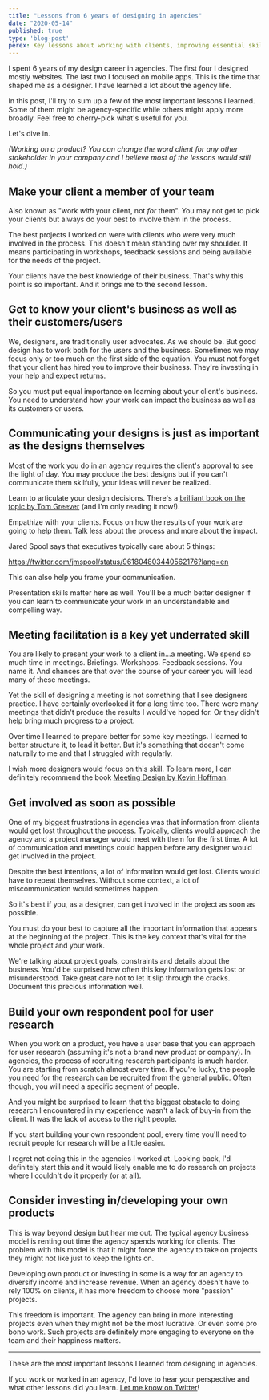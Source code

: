 ```yaml
---
title: "Lessons from 6 years of designing in agencies"
date: "2020-05-14"
published: true
type: 'blog-post'
perex: Key lessons about working with clients, improving essential skills to thrive in agencies and more.
---
```


I spent 6 years of my design career in agencies. The first four I designed mostly websites. The last two I focused on mobile apps. This is the time that shaped me as a designer. I have learned a lot about the agency life.

In this post, I'll try to sum up a few of the most important lessons I learned. Some of them might be agency-specific while others might apply more broadly. Feel free to cherry-pick what's useful for you.

Let's dive in.

_(Working on a product? You can change the word client for any other stakeholder in your company and I believe most of the lessons would still hold.)_

## Make your client a member of your team

Also known as "work _with_ your client, not _for_ them". You may not get to pick your clients but always do your best to involve them in the process.

The best projects I worked on were with clients who were very much involved in the process. This doesn't mean standing over my shoulder. It means participating in workshops, feedback sessions and being available for the needs of the project.

Your clients have the best knowledge of their business. That's why this point is so important. And it brings me to the second lesson.

## Get to know your client's business as well as their customers/users

We, designers, are traditionally user advocates. As we should be. But good design has to work both for the users and the business. Sometimes we may focus only or too much on the first side of the equation. You must not forget that your client has hired you to improve their business. They're investing in your help and expect returns.

So you must put equal importance on learning about your client's business. You need to understand how your work can impact the business as well as its customers or users.

## Communicating your designs is just as important as the designs themselves

Most of the work you do in an agency requires the client's approval to see the light of day. You may produce the best designs but if you can't communicate them skilfully, your ideas will never be realized.

Learn to articulate your design decisions. There's a [brilliant book on the topic by Tom Greever](http://shop.oreilly.com/product/0636920037422.do) (and I'm only reading it now!).

Empathize with your clients. Focus on how the results of your work are going to help them. Talk less about the process and more about the impact.

Jared Spool says that executives typically care about 5 things:

https://twitter.com/jmspool/status/961804803440562176?lang=en

This can also help you frame your communication.

Presentation skills matter here as well. You'll be a much better designer if you can learn to communicate your work in an understandable and compelling way.

## Meeting facilitation is a key yet underrated skill

You are likely to present your work to a client in...a meeting. We spend so much time in meetings. Briefings. Workshops. Feedback sessions. You name it. And chances are that over the course of your career you will lead many of these meetings.

Yet the skill of designing a meeting is not something that I see designers practice. I have certainly overlooked it for a long time too. There were many meetings that didn't produce the results I would've hoped for. Or they didn't help bring much progress to a project.

Over time I learned to prepare better for some key meetings. I learned to better structure it, to lead it better. But it's something that doesn't come naturally to me and that I struggled with regularly.

I wish more designers would focus on this skill. To learn more, I can definitely recommend the book [Meeting Design by Kevin Hoffman](https://rosenfeldmedia.com/books/meeting-design/).

## Get involved as soon as possible

One of my biggest frustrations in agencies was that information from clients would get lost throughout the process. Typically, clients would approach the agency and a project manager would meet with them for the first time. A lot of communication and meetings could happen before any designer would get involved in the project.

Despite the best intentions, a lot of information would get lost. Clients would have to repeat themselves. Without some context, a lot of miscommunication would sometimes happen.

So it's best if you, as a designer, can get involved in the project as soon as possible.

You must do your best to capture all the important information that appears at the beginning of the project. This is the key context that's vital for the whole project and your work.

We're talking about project goals, constraints and details about the business. You'd be surprised how often this key information gets lost or misunderstood. Take great care not to let it slip through the cracks. Document this precious information well.

## Build your own respondent pool for user research

When you work on a product, you have a user base that you can approach for user research (assuming it's not a brand new product or company). In agencies, the process of recruiting research participants is much harder.  
You are starting from scratch almost every time. If you're lucky, the people you need for the research can be recruited from the general public. Often though, you will need a specific segment of people.

And you might be surprised to learn that the biggest obstacle to doing research I encountered in my experience wasn't a lack of buy-in from the client. It was the lack of access to the right people.

If you start building your own respondent pool, every time you'll need to recruit people for research will be a little easier.

I regret not doing this in the agencies I worked at. Looking back, I'd definitely start this and it would likely enable me to do research on projects where I couldn't do it properly (or at all).

## Consider investing in/developing your own products

This is way beyond design but hear me out. The typical agency business model is renting out time the agency spends working for clients. The problem with this model is that it might force the agency to take on projects they might not like just to keep the lights on.

Developing own product or investing in some is a way for an agency to diversify income and increase revenue. When an agency doesn't have to rely 100% on clients, it has more freedom to choose more "passion" projects.

This freedom is important. The agency can bring in more interesting projects even when they might not be the most lucrative. Or even some pro bono work. Such projects are definitely more engaging to everyone on the team and their happiness matters.

* * *

These are the most important lessons I learned from designing in agencies.

If you work or worked in an agency, I'd love to hear your perspective and what other lessons did you learn. [Let me know on Twitter](https://twitter.com/amrancz)!
